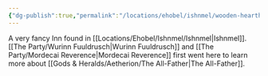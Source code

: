 ```yaml
---
{"dg-publish":true,"permalink":"/locations/ehobel/ishnmel/wooden-hearth-inn/","tags":["Discovered"],"updated":"2025-06-10T19:11:10.952+01:00"}
---
```


A very fancy Inn found in [[Locations/Ehobel/Ishnmel/Ishnmel\|Ishnmel]]. [[The Party/Wurinn Fuuldrusch\|Wurinn Fuuldrusch]] and [[The Party/Mordecai Reverence\|Mordecai Reverence]] first went here to learn more about [[Gods & Heralds/Aetherion/The All-Father\|The All-Father]].